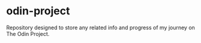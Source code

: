 # odin-project
Repository designed to store any related info and progress of my journey on The Odin Project.
